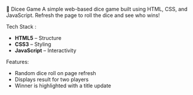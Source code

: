 🎲 Dicee Game
A simple web-based dice game built using HTML, CSS, and JavaScript. Refresh the page to roll the dice and see who wins!

Tech Stack :
- **HTML5** – Structure
- **CSS3** – Styling
- **JavaScript** – Interactivity

Features:
- Random dice roll on page refresh
- Displays result for two players
- Winner is highlighted with a title update

